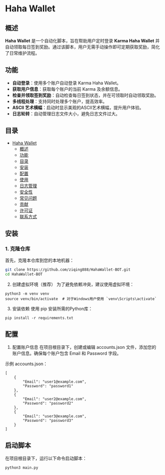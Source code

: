 # Haha Wallet



## 概述

**Haha Wallet** 是一个自动化脚本，旨在帮助用户定时登录 **Karma Haha Wallet** 并自动领取每日签到奖励。通过该脚本，用户无需手动操作即可定期获取奖励，简化了日常维护流程。

## 功能

- **自动登录**：使用多个账户自动登录 Karma Haha Wallet。
- **获取用户信息**：获取每个账户的当前 Karma 及余额信息。
- **检查并领取签到奖励**：自动检查每日签到状态，并在可领取时自动领取奖励。
- **多线程处理**：支持同时处理多个账户，提高效率。
- **ASCII 艺术横幅**：启动时显示美观的ASCII艺术横幅，提升用户体验。
- **日志轮转**：自动管理日志文件大小，避免日志文件过大。

## 目录

- [Haha Wallet](#haha-wallet)
  - [概述](#概述)
  - [功能](#功能)
  - [目录](#目录)
  - [安装](#安装)
  - [配置](#配置)
  - [使用](#使用)
  - [日志管理](#日志管理)
  - [安全性](#安全性)
  - [常见问题](#常见问题)
  - [贡献](#贡献)
  - [许可证](#许可证)
  - [联系方式](#联系方式)

## 安装

### 1. 克隆仓库

首先，克隆本仓库到您的本地机器：

```bash
git clone https://github.com/ziqing888/HahaWallet-BOT.git
cd HahaWallet-BOT
```
2. 创建虚拟环境（推荐）
为了避免依赖冲突，建议使用虚拟环境：
```
python3 -m venv venv
source venv/bin/activate  # 对于Windows用户使用 `venv\Scripts\activate`
```
3. 安装依赖
使用 pip 安装所需的Python库：
```
pip install -r requirements.txt
```
## 配置
1. 配置账户信息
在项目根目录下，创建或编辑 accounts.json 文件，添加您的账户信息。确保每个账户包含 Email 和 Password 字段。

示例 accounts.json：
```
[
    {
        "Email": "user1@example.com",
        "Password": "password1"
    },
    {
        "Email": "user2@example.com",
        "Password": "password2"
    },
    {
        "Email": "user3@example.com",
        "Password": "password3"
    }
]
```
## 启动脚本
在项目根目录下，运行以下命令启动脚本：
```
python3 main.py
```


